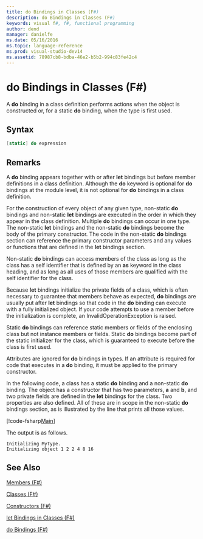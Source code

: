 ```yaml
---
title: do Bindings in Classes (F#)
description: do Bindings in Classes (F#)
keywords: visual f#, f#, functional programming
author: dend
manager: danielfe
ms.date: 05/16/2016
ms.topic: language-reference
ms.prod: visual-studio-dev14
ms.assetid: 78987cb8-bdba-46e2-b5b2-994c83fe42c4 
---
```


# do Bindings in Classes (F#)

A **do** binding in a class definition performs actions when the object is constructed or, for a static **do** binding, when the type is first used.


## Syntax

```fsharp
[static] do expression
```

## Remarks
A **do** binding appears together with or after **let** bindings but before member definitions in a class definition. Although the **do** keyword is optional for **do** bindings at the module level, it is not optional for **do** bindings in a class definition.

For the construction of every object of any given type, non-static **do** bindings and non-static **let** bindings are executed in the order in which they appear in the class definition. Multiple **do** bindings can occur in one type. The non-static **let** bindings and the non-static **do** bindings become the body of the primary constructor. The code in the non-static **do** bindings section can reference the primary constructor parameters and any values or functions that are defined in the **let** bindings section.

Non-static **do** bindings can access members of the class as long as the class has a self identifier that is defined by an **as** keyword in the class heading, and as long as all uses of those members are qualified with the self identifier for the class.

Because **let** bindings initialize the private fields of a class, which is often necessary to guarantee that members behave as expected, **do** bindings are usually put after **let** bindings so that code in the **do** binding can execute with a fully initialized object. If your code attempts to use a member before the initialization is complete, an InvalidOperationException is raised.

Static **do** bindings can reference static members or fields of the enclosing class but not instance members or fields. Static **do** bindings become part of the static initializer for the class, which is guaranteed to execute before the class is first used.

Attributes are ignored for **do** bindings in types. If an attribute is required for code that executes in a **do** binding, it must be applied to the primary constructor.

In the following code, a class has a static **do** binding and a non-static **do** binding. The object has a constructor that has two parameters, **a** and **b**, and two private fields are defined in the **let** bindings for the class. Two properties are also defined. All of these are in scope in the non-static **do** bindings section, as is illustrated by the line that prints all those values.

[!code-fsharp[Main](snippets/fslangref1/snippet3101.fs)]

The output is as follows.

```
Initializing MyType.
Initializing object 1 2 2 4 8 16
```

## See Also
[Members &#40;F&#35;&#41;](Members-%5BFSharp%5D.md)

[Classes &#40;F&#35;&#41;](Classes-%5BFSharp%5D.md)

[Constructors &#40;F&#35;&#41;](Constructors-%5BFSharp%5D.md)

[let Bindings in Classes &#40;F&#35;&#41;](let-Bindings-in-Classes-%5BFSharp%5D.md)

[do Bindings &#40;F&#35;&#41;](do-Bindings-%5BFSharp%5D.md)

